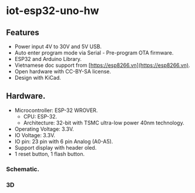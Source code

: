 # iot-esp32-uno-hw

## Features

- Power input 4V to 30V and 5V USB.
- Auto enter program mode via Serial - Pre-program OTA firmware.
- ESP32 and Arduino Library.
- Vietnamese doc support from [https://esp8266.vn](https://esp8266.vn).
- Open hardware with CC-BY-SA license.
- Design with KiCad.

## Hardware.

- Microcontroller: ESP-32 WROVER.
	- CPU: ESP-32.
	- Architecture: 32-bit with TSMC ultra-low power 40nm technology.
- Operating Voltage: 3.3V.
- IO Voltage: 3.3V.
- IO pin: 23 pin with 6 pin Analog (A0-A5).
- Support display with header oled.
- 1 reset button, 1 flash button.

### Schematic.


### 3D
